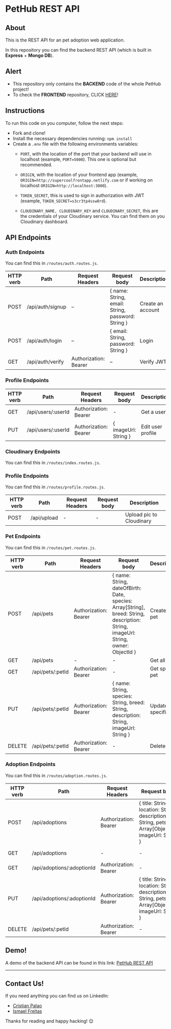 # PetHub REST API

## About

This is the REST API for an pet adoption web application. 

In this repository you can find the backend REST API (which is built in **Express** + **Mongo DB**).

## Alert

- This repository only contains the **BACKEND** code of the whole PetHub project!
- To check the **FRONTEND** repository, CLICK [HERE](https://github.com/PetHub-MERN/pethub-client)!

## Instructions

To run this code on you computer, follow the next steps:

- Fork and clone!
- Install the necessary dependencies running: `npm install`
- Create a `.env` file with the following environments variables:
  - `PORT`, with the location of the port that your backend will use in localhost (example, `PORT=5000`). This one is optional but recommended.

  - `ORIGIN`, with the location of your frontend app (example, `ORIGIN=http://supercoolfrontapp.netlify.com` or if working on localhost `ORIGIN=http://localhost:3000`).

  - `TOKEN_SECRET`, this is used to sign in authorization with JWT (example, `TOKEN_SECRET=s3cr3tp4ssw0rd`).

  - `CLOUDINARY_NAME, CLOUDINARY_KEY` and `CLOUDINARY_SECRET`, this are the credentials of your Cloudinary service. You can find them on you Cloudinary dashboard.

## API Endpoints

### Auth Endpoints
You can find this in `/routes/auth.routes.js`.

| HTTP verb | Path             | Request Headers                   | Request body                                      | Description         |
|-----------|------------------|-----------------------------------|---------------------------------------------------|---------------------|
| POST      | /api/auth/signup | –                                 | { name: String, email: String, password: String } | Create an account   |
| POST      | /api/auth/login  | –                                 | { email: String, password: String }               | Login               |
| GET       | /api/auth/verify | Authorization: Bearer <JWT>       | –                                                 | Verify JWT          |

### Profile Endpoints
| HTTP verb | Path               | Request Headers                   | Request body                                      | Description         |
|-----------|--------------------|-----------------------------------|---------------------------------------------------|---------------------|
| GET       | /api/users/:userId | Authorization: Bearer <JWT>       | -                                                 | Get a user          |
| PUT       | /api/users/:userId | Authorization: Bearer <JWT>       | { imageUrl: String }                              | Edit user profile   |

### Cloudinary Endpoints
You can find this in `/routes/index.routes.js`.

### Profile Endpoints
You can find this in `/routes/profile.routes.js`.

| HTTP verb | Path               | Request Headers                   | Request body                                      | Description                       |
|-----------|--------------------|-----------------------------------|---------------------------------------------------|-----------------------------------|
| POST      | /api/upload        | -                                 | -                                                 | Upload pic to Cloudinary          |

### Pet Endpoints
You can find this in `/routes/pet.routes.js`.

| HTTP verb | Path               | Request Headers                   | Request body                                                                                                                       | Description         |
|-----------|--------------------|-----------------------------------|------------------------------------------------------------------------------------------------------------------------------------|---------------------|
| POST      | /api/pets          | Authorization: Bearer <JWT>       | { name: String, dateOfBirth: Date, species: Array[String], breed: String, description: String, imageUrl: String, owner: ObjectId } | Create a pet        |
| GET       | /api/pets          | -                                 | -                                                                                                                                  | Get all pets        |
| GET       | /api/pets/:petId   | Authorization: Bearer <JWT>       | -                                                                                                                                  | Get specific pet    |
| PUT       | /api/pets/:petId   | Authorization: Bearer <JWT>       | { name: String, species: String, breed: String, description: String, imageUrl: String }                                            | Update specific pet |
| DELETE    | /api/pets/:petId   | Authorization: Bearer <JWT>       | -                                                                                                                                  | Delete a pet        |

### Adoption Endpoints
You can find this in `/routes/adoption.routes.js`.

| HTTP verb | Path                         | Request Headers                   | Request body                                                                                               | Description              |
|-----------|------------------------------|-----------------------------------|------------------------------------------------------------------------------------------------------------|--------------------------|
| POST      | /api/adoptions               | Authorization: Bearer <JWT>       | { title: String, location: String, description: String, pets: Array[ObjectId], imageUrl: String }          | Create an adoption       |
| GET       | /api/adoptions               | -                                 | -                                                                                                          | Get all adoptions        |
| GET       | /api/adoptions/:adoptionId   | Authorization: Bearer <JWT>       | -                                                                                                          | Get specific adoption    |
| PUT       | /api/adoptions/:adoptionId   | Authorization: Bearer <JWT>       | { title: String, location: String, description: String, pets: Array[ObjectId], imageUrl: String }          | Update specific adoption |
| DELETE    | /api/pets/:petId             | Authorization: Bearer <JWT>       | -                                                                                                          | Delete an adoption       |

## Demo!

A demo of the backend API can be found in this link: [PetHub REST API](https://pethub-api.adaptable.app/)

---

## Contact Us!

If you need anything you can find us on LinkedIn:

- [Cristian Palao](https://www.linkedin.com/in/cristian-pc/)
- [Ismael Freitas](https://www.linkedin.com/in/ismael-freitas-6366891b8/)

Thanks for reading and happy hacking! 😌